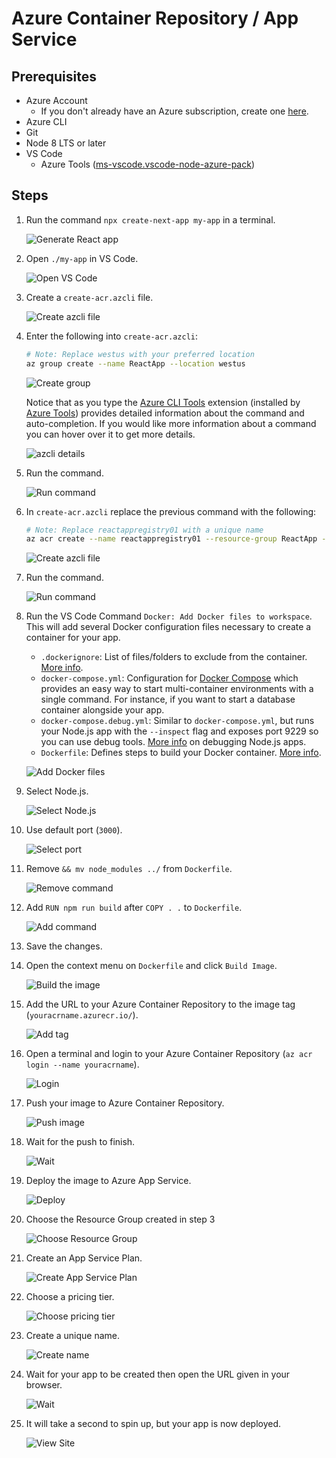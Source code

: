 # Azure Container Repository / App Service

## Prerequisites
- Azure Account
    - If you don't already have an Azure subscription, create one [here](https://azure.microsoft.com/en-us/free/).
- Azure CLI
- Git
- Node 8 LTS or later
- VS Code
    - Azure Tools ([ms-vscode.vscode-node-azure-pack](https://marketplace.visualstudio.com/items?itemName=ms-vscode.vscode-node-azure-pack))

## Steps
1. Run the command `npx create-next-app my-app` in a terminal.

    ![Generate React app](images/create-next-app.png)

1. Open `./my-app` in VS Code.

    ![Open VS Code](images/open-code.png)

1. Create a `create-acr.azcli` file.

    ![Create azcli file](images/create-azcli-file.png)

1. Enter the following into `create-acr.azcli`:

    ```bash
    # Note: Replace westus with your preferred location
    az group create --name ReactApp --location westus
    ```

    ![Create group](images/azcli-create-group.png)

    Notice that as you type the [Azure CLI Tools](https://marketplace.visualstudio.com/items?itemName=ms-vscode.azurecli) extension (installed by [Azure Tools](https://marketplace.visualstudio.com/items?itemName=ms-vscode.vscode-node-azure-pack)) provides detailed information about the command and auto-completion. If you would like more information about a command you can hover over it to get more details.

    ![azcli details](images/azcli-details.png)

1. Run the command.

    ![Run command](images/azcli-create-group-run.png)

1. In `create-acr.azcli` replace the previous command with the following:

    ```bash
    # Note: Replace reactappregistry01 with a unique name
    az acr create --name reactappregistry01 --resource-group ReactApp --admin-enabled true --sku Basic
    ```

    ![Create azcli file](images/azcli-create-acr.png)

1. Run the command.

    ![Run command](images/azcli-create-acr-run.png)

1. Run the VS Code Command `Docker: Add Docker files to workspace`. This will add several Docker configuration files necessary to create a container for your app.

    - `.dockerignore`: List of files/folders to exclude from the container. [More info](https://docs.docker.com/engine/reference/builder/#dockerignore-file).
    - `docker-compose.yml`: Configuration for [Docker Compose](https://docs.docker.com/compose/overview/) which provides an easy way to start multi-container environments with a single command. For instance, if you want to start a database container alongside your app.
    - `docker-compose.debug.yml`: Similar to `docker-compose.yml`, but runs your Node.js app with the `--inspect` flag and exposes port 9229 so you can use debug tools. [More info](https://nodejs.org/en/docs/guides/debugging-getting-started/) on debugging Node.js apps.
    - `Dockerfile`: Defines steps to build your Docker container. [More info](https://docs.docker.com/engine/reference/builder/).

    ![Add Docker files](images/add-docker-files-to-workspace.png)

1. Select Node.js.

    ![Select Node.js](images/add-docker-files-platform.png)

1. Use default port (`3000`).

    ![Select port](images/add-docker-files-port.png)

1. Remove `&& mv node_modules ../` from `Dockerfile`.

    ![Remove command](images/docker-delete-command.png)

1. Add `RUN npm run build` after `COPY . .` to `Dockerfile`.

    ![Add command](images/docker-add-build-command.png)

1. Save the changes.

1. Open the context menu on `Dockerfile` and click `Build Image`.

    ![Build the image](images/docker-build-image.png)

1. Add the URL to your Azure Container Repository to the image tag (`youracrname.azurecr.io/`).

    ![Add tag](images/docker-build-image-tag.png)

1. Open a terminal and login to your Azure Container Repository (`az acr login --name youracrname`).

    ![Login](images/az-acr-login.png)

1. Push your image to Azure Container Repository.

    ![Push image](images/docker-push.png)

1. Wait for the push to finish.

    ![Wait](images/docker-push-wait.png)

1. Deploy the image to Azure App Service.

    ![Deploy](images/deploy-image.png)

1. Choose the Resource Group created in step 3

    ![Choose Resource Group](images/deploy-resource-group.png)

1. Create an App Service Plan.

    ![Create App Service Plan](images/deploy-app-service-plan.png)

1. Choose a pricing tier.

    ![Choose pricing tier](images/deploy-choose-tier.png)

1. Create a unique name.

    ![Create name](images/deploy-name.png)

1. Wait for your app to be created then open the URL given in your browser.

    ![Wait](images/wait-for-app-ready.png)

1. It will take a second to spin up, but your app is now deployed.

    ![View Site](images/view-site.png)
